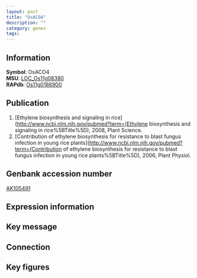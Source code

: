 ```yaml
---
layout: post
title: "OsACO4"
description: ""
category: genes
tags: 
---
```


## Information
__Symbol__: OsACO4  
__MSU__: [LOC_Os11g08380](http://rice.plantbiology.msu.edu/cgi-bin/ORF_infopage.cgi?orf=LOC_Os11g08380)  
__RAPdb__: [Os11g0186900](http://rapdb.dna.affrc.go.jp/viewer/gbrowse_details/irgsp1?name=Os11g0186900)  

## Publication
1. [Ethylene biosynthesis and signaling in rice](http://www.ncbi.nlm.nih.gov/pubmed?term=(Ethylene biosynthesis and signaling in rice%5BTitle%5D), 2008, Plant Science.
2. [Contribution of ethylene biosynthesis for resistance to blast fungus infection in young rice plants](http://www.ncbi.nlm.nih.gov/pubmed?term=(Contribution of ethylene biosynthesis for resistance to blast fungus infection in young rice plants%5BTitle%5D), 2006, Plant Physiol.

## Genbank accession number
[AK105491](http://www.ncbi.nlm.nih.gov/nuccore/AK105491)

## Expression information

## Key message

## Connection

## Key figures


